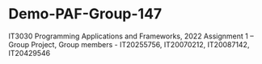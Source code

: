 # Demo-PAF-Group-147
IT3030 Programming Applications and Frameworks, 2022 Assignment 1 – Group Project, Group members - IT20255756, IT20070212, IT20087142, IT20429546
